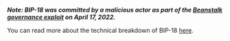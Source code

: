 _**Note: BIP-18 was committed by a malicious actor as part of the [Beanstalk governance exploit](https://bean.money/blog/beanstalk-governance-exploit) on April 17, 2022.**_

You can read more about the technical breakdown of BIP-18 [here](https://medium.com/@nvy_0x/the-beanstalk-bean-exploit-b038f4d324ea).
